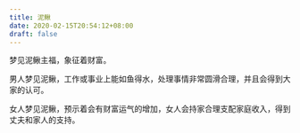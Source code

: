 ```yaml
---
title: 泥鳅
date: 2020-02-15T20:54:12+08:00
draft: false
---
```


梦见泥鳅主福，象征着财富。


男人梦见泥鳅，工作或事业上能如鱼得水，处理事情非常圆滑合理，并且会得到大家的认可。


女人梦见泥鳅，预示着会有财富运气的增加，女人会持家合理支配家庭收入，得到丈夫和家人的支持。
